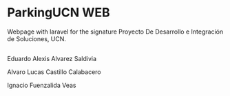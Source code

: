 # ParkingUCN WEB
Webpage with laravel for the signature Proyecto De Desarrollo e Integración de Soluciones, UCN.

##  
Eduardo Alexis Alvarez Saldivia

Alvaro Lucas Castillo Calabacero

Ignacio Fuenzalida Veas